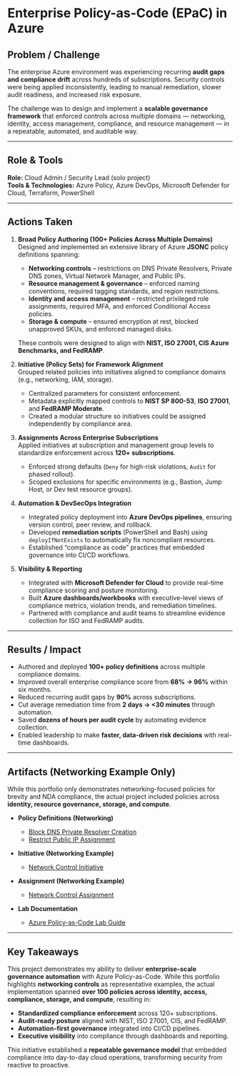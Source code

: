 # Enterprise Policy-as-Code (EPaC) in Azure

## Problem / Challenge
The enterprise Azure environment was experiencing recurring **audit gaps and compliance drift** across hundreds of subscriptions. Security controls were being applied inconsistently, leading to manual remediation, slower audit readiness, and increased risk exposure.  

The challenge was to design and implement a **scalable governance framework** that enforced controls across multiple domains — networking, identity, access management, compliance, and resource management — in a repeatable, automated, and auditable way.

---

## Role & Tools
**Role:** Cloud Admin / Security Lead (solo project)  
**Tools & Technologies:** Azure Policy, Azure DevOps, Microsoft Defender for Cloud, Terraform, PowerShell  

---

## Actions Taken
1. **Broad Policy Authoring (100+ Policies Across Multiple Domains)**  
   Designed and implemented an extensive library of Azure **JSONC** policy definitions spanning:  
   - **Networking controls** – restrictions on DNS Private Resolvers, Private DNS zones, Virtual Network Manager, and Public IPs.  
   - **Resource management & governance** – enforced naming conventions, required tagging standards, and region restrictions.  
   - **Identity and access management** – restricted privileged role assignments, required MFA, and enforced Conditional Access policies.  
   - **Storage & compute** – ensured encryption at rest, blocked unapproved SKUs, and enforced managed disks.  

   These controls were designed to align with **NIST, ISO 27001, CIS Azure Benchmarks, and FedRAMP**.

2. **Initiative (Policy Sets) for Framework Alignment**  
   Grouped related policies into initiatives aligned to compliance domains (e.g., networking, IAM, storage).  
   - Centralized parameters for consistent enforcement.  
   - Metadata explicitly mapped controls to **NIST SP 800-53**, **ISO 27001**, and **FedRAMP Moderate**.  
   - Created a modular structure so initiatives could be assigned independently by compliance area.

3. **Assignments Across Enterprise Subscriptions**  
   Applied initiatives at subscription and management group levels to standardize enforcement across **120+ subscriptions**.  
   - Enforced strong defaults (`Deny` for high-risk violations, `Audit` for phased rollout).  
   - Scoped exclusions for specific environments (e.g., Bastion, Jump Host, or Dev test resource groups).  

4. **Automation & DevSecOps Integration**  
   - Integrated policy deployment into **Azure DevOps pipelines**, ensuring version control, peer review, and rollback.  
   - Developed **remediation scripts** (PowerShell and Bash) using `deployIfNotExists` to automatically fix noncompliant resources.  
   - Established “compliance as code” practices that embedded governance into CI/CD workflows.  

5. **Visibility & Reporting**  
   - Integrated with **Microsoft Defender for Cloud** to provide real-time compliance scoring and posture monitoring.  
   - Built **Azure dashboards/workbooks** with executive-level views of compliance metrics, violation trends, and remediation timelines.  
   - Partnered with compliance and audit teams to streamline evidence collection for ISO and FedRAMP audits.

---

## Results / Impact
- Authored and deployed **100+ policy definitions** across multiple compliance domains.  
- Improved overall enterprise compliance score from **68% → 96%** within six months.  
- Reduced recurring audit gaps by **90%** across subscriptions.  
- Cut average remediation time from **2 days → <30 minutes** through automation.  
- Saved **dozens of hours per audit cycle** by automating evidence collection.  
- Enabled leadership to make **faster, data-driven risk decisions** with real-time dashboards.  

---

## Artifacts (Networking Example Only)
While this portfolio only demonstrates networking-focused policies for brevity and NDA compliance, the actual project included policies across **identity, resource governance, storage, and compute**.  

- **Policy Definitions (Networking)**  
  - [Block DNS Private Resolver Creation](../labs/azure-epac-lab/policies/definitions/block-dnspr-creation.jsonc)  
  - [Restrict Public IP Assignment](../labs/azure-epac-lab/policies/definitions/restrict-public-ip.jsonc)  

- **Initiative (Networking Example)**  
  - [Network Control Initiative](../labs/azure-epac-lab/policies/initiatives/network-control-initiative.jsonc)  

- **Assignment (Networking Example)**  
  - [Network Control Assignment](../labs/azure-epac-lab/policies/assignments/network-control-assignment.jsonc)  

- **Lab Documentation**  
  - [Azure Policy-as-Code Lab Guide](../labs/azure-epac-lab/README.md)  

---

## Key Takeaways
This project demonstrates my ability to deliver **enterprise-scale governance automation** with Azure Policy-as-Code. While this portfolio highlights **networking controls** as representative examples, the actual implementation spanned **over 100 policies across identity, access, compliance, storage, and compute**, resulting in:  
- **Standardized compliance enforcement** across 120+ subscriptions.  
- **Audit-ready posture** aligned with NIST, ISO 27001, CIS, and FedRAMP.  
- **Automation-first governance** integrated into CI/CD pipelines.  
- **Executive visibility** into compliance through dashboards and reporting.  

This initiative established a **repeatable governance model** that embedded compliance into day-to-day cloud operations, transforming security from reactive to proactive.
